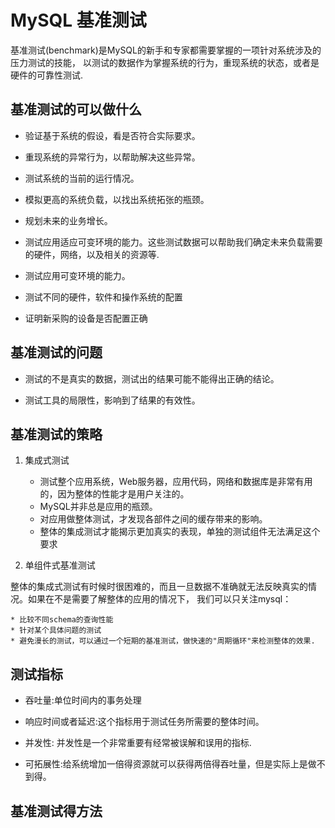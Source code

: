 # MySQL 基准测试

基准测试(benchmark)是MySQL的新手和专家都需要掌握的一项针对系统涉及的压力测试的技能，
以测试的数据作为掌握系统的行为，重现系统的状态，或者是硬件的可靠性测试.


## 基准测试的可以做什么

* 验证基于系统的假设，看是否符合实际要求。

* 重现系统的异常行为，以帮助解决这些异常。

* 测试系统的当前的运行情况。

* 模拟更高的系统负载，以找出系统拓张的瓶颈。

* 规划未来的业务增长。

* 测试应用适应可变环境的能力。这些测试数据可以帮助我们确定未来负载需要的硬件，网络，以及相关的资源等.

* 测试应用可变环境的能力。

* 测试不同的硬件，软件和操作系统的配置

* 证明新采购的设备是否配置正确


## 基准测试的问题

* 测试的不是真实的数据，测试出的结果可能不能得出正确的结论。

* 测试工具的局限性，影响到了结果的有效性。

## 基准测试的策略

1. 集成式测试

    * 测试整个应用系统，Web服务器，应用代码，网络和数据库是非常有用的，因为整体的性能才是用户关注的。
    * MySQL并非总是应用的瓶颈。
    * 对应用做整体测试，才发现各部件之间的缓存带来的影响。
    * 整体的集成测试才能揭示更加真实的表现，单独的测试组件无法满足这个要求



2. 单组件式基准测试

整体的集成式测试有时候时很困难的，而且一旦数据不准确就无法反映真实的情况。如果在不是需要了解整体的应用的情况下，
我们可以只关注mysql：

    * 比较不同schema的查询性能
    * 针对某个具体问题的测试
    * 避免漫长的测试，可以通过一个短期的基准测试，做快速的"周期循环"来检测整体的效果.
    


## 测试指标


* 吞吐量:单位时间内的事务处理

* 响应时间或者延迟:这个指标用于测试任务所需要的整体时间。

* 并发性: 并发性是一个非常重要有经常被误解和误用的指标.

* 可拓展性:给系统增加一倍得资源就可以获得两倍得吞吐量，但是实际上是做不到得。


## 基准测试得方法



















